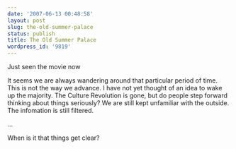 ```yaml
---
date: '2007-06-13 00:48:58'
layout: post
slug: the-old-summer-palace
status: publish
title: The Old Summer Palace
wordpress_id: '9819'
---
```


Just seen the movie now


It seems we are always wandering around that particular period of time. This is not the way we advance. I have not yet thought of an idea to wake up the majority. The Culture Revolution is gone, but do people step forward thinking about things seriously? We are still kept unfamiliar with the outside. The infomation is still filtered.


...


When is it that things get clear?
